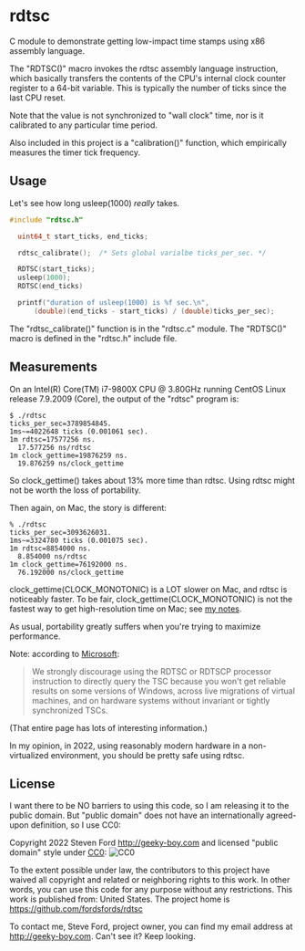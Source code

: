 # rdtsc
C module to demonstrate getting low-impact time stamps using
x86 assembly language.

The "RDTSC()" macro invokes the rdtsc assembly language instruction,
which basically transfers the contents of the CPU's internal clock counter
register to a 64-bit variable.
This is typically the number of ticks since the last CPU reset.

Note that the value is not synchronized to "wall clock" time,
nor is it calibrated to any particular time period.

Also included in this project is a "calibration()" function, which empirically
measures the timer tick frequency.


## Usage

Let's see how long usleep(1000) *really* takes.

````C
#include "rdtsc.h"

  uint64_t start_ticks, end_ticks;

  rdtsc_calibrate();  /* Sets global varialbe ticks_per_sec. */

  RDTSC(start_ticks);
  usleep(1000);
  RDTSC(end_ticks)

  printf("duration of usleep(1000) is %f sec.\n",
      (double)(end_ticks - start_ticks) / (double)ticks_per_sec);
````

The "rdtsc_calibrate()" function is in the "rdtsc.c" module.
The "RDTSC()" macro is defined in the "rdtsc.h" include file.


## Measurements

On an Intel(R) Core(TM) i7-9800X CPU @ 3.80GHz
running CentOS Linux release 7.9.2009 (Core),
the output of the "rdtsc" program is:

````
$ ./rdtsc
ticks_per_sec=3789854845.
1ms~=4022648 ticks (0.001061 sec).
1m rdtsc=17577256 ns.
  17.577256 ns/rdtsc
1m clock_gettime=19876259 ns.
  19.876259 ns/clock_gettime
````

So clock_gettime() takes about 13% more time than rdtsc.
Using rdtsc might not be worth the loss of portability.

Then again, on Mac, the story is different:

````
% ./rdtsc
ticks_per_sec=3093626031.
1ms~=3324780 ticks (0.001075 sec).
1m rdtsc=8854000 ns.
  8.854000 ns/rdtsc
1m clock_gettime=76192000 ns.
  76.192000 ns/clock_gettime
````

clock_gettime(CLOCK_MONOTONIC) is a LOT slower on Mac,
and rdtsc is noticeably faster.
To be fair, clock_gettime(CLOCK_MONOTONIC) is not the fastest way to get
high-resolution time on Mac; see [my notes](https://github.com/fordsfords/fordsfords.github.io/wiki/Timing-software#Conclusions).

As usual, portability greatly suffers when you're trying to maximize
performance.

Note: according to
[Microsoft](https://docs.microsoft.com/en-us/windows/win32/sysinfo/acquiring-high-resolution-time-stamps):

> We strongly discourage using the RDTSC or RDTSCP processor instruction to directly query the TSC because you won't get reliable results on some versions of Windows, across live migrations of virtual machines, and on hardware systems without invariant or tightly synchronized TSCs.

(That entire page has lots of interesting information.)

In my opinion, in 2022, using reasonably modern hardware
in a non-virtualized environment, you should be pretty safe using rdtsc.


## License

I want there to be NO barriers to using this code, so I am releasing it to the public domain.  But "public domain" does not have an internationally agreed-upon definition, so I use CC0:

Copyright 2022 Steven Ford http://geeky-boy.com and licensed
"public domain" style under
[CC0](http://creativecommons.org/publicdomain/zero/1.0/):
![CC0](https://licensebuttons.net/p/zero/1.0/88x31.png "CC0")

To the extent possible under law, the contributors to this project have
waived all copyright and related or neighboring rights to this work.
In other words, you can use this code for any purpose without any
restrictions.  This work is published from: United States.  The project home
is https://github.com/fordsfords/rdtsc

To contact me, Steve Ford, project owner, you can find my email address
at http://geeky-boy.com.  Can't see it?  Keep looking.
